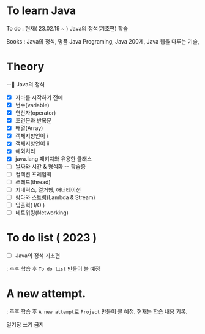 # To learn Java

To do : 현재( 23.02.19 ~ ) Java의 정석(기초편) 학습

Books : Java의 정식, 명품 Java Programing, Java 200제, Java 웹을 다루는 기술,

# Theory

--🍭 Java의 정석

- [x] 자바를 시작하기 전에
- [x] 변수(variable)
- [x] 연산자(operator)
- [x] 조건문과 반복문
- [x] 배열(Array)
- [x] 객체지향언어 ⅰ
- [x] 객체지향언어 ⅱ
- [x] 예외처리
- [x] java.lang 패키지와 유용한 클래스
- [ ] 날짜와 시간 & 형식화 -- 학습중
- [ ] 컬렉션 프레임웍
- [ ] 쓰레드(thread)
- [ ] 지네릭스, 열거형, 애너테이션
- [ ] 람다와 스트림(Lambda & Stream)
- [ ] 입출력( I/O )
- [ ] 네트워킹(Networking)

# To do list ( 2023 )

- [ ] Java의 정석 기초편

: 추후 학습 후 `To do list` 만들어 볼 예정

# A new attempt.

: 추후 학습 후 `A new attempt`로 `Project` 만들어 볼 예정. 현재는 학습 내용 기록.

일기장 쓰기 금지
